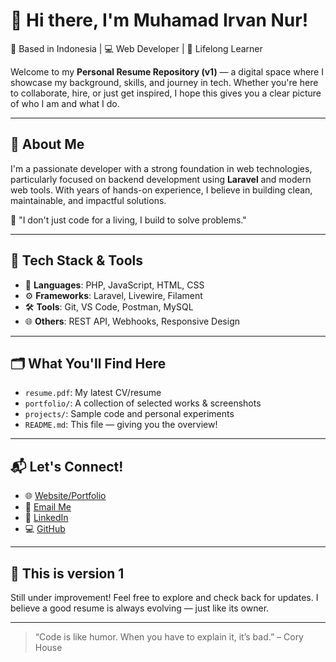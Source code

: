 # 👋 Hi there, I'm Muhamad Irvan Nur!

📍 Based in Indonesia | 💻 Web Developer | 🚀 Lifelong Learner

Welcome to my **Personal Resume Repository (v1)** — a digital space where I showcase my background, skills, and journey in tech. Whether you're here to collaborate, hire, or just get inspired, I hope this gives you a clear picture of who I am and what I do.

---

## 📄 About Me

I'm a passionate developer with a strong foundation in web technologies, particularly focused on backend development using **Laravel** and modern web tools. With years of hands-on experience, I believe in building clean, maintainable, and impactful solutions.

💬 "I don't just code for a living, I build to solve problems."

---

## 🔧 Tech Stack & Tools

- 🧠 **Languages**: PHP, JavaScript, HTML, CSS
- ⚙️ **Frameworks**: Laravel, Livewire, Filament
- 🛠️ **Tools**: Git, VS Code, Postman, MySQL
- 🌐 **Others**: REST API, Webhooks, Responsive Design

---

## 🗂️ What You'll Find Here

- `resume.pdf`: My latest CV/resume
- `portfolio/`: A collection of selected works & screenshots
- `projects/`: Sample code and personal experiments
- `README.md`: This file — giving you the overview!

---

## 📬 Let's Connect!

- 🌐 [Website/Portfolio](https://yourwebsite.com)  
- 📧 [Email Me](mailto:youremail@example.com)  
- 💼 [LinkedIn](https://linkedin.com/in/yourprofile)  
- 💻 [GitHub](https://github.com/yourusername)

---

## 🚧 This is version 1

Still under improvement! Feel free to explore and check back for updates. I believe a good resume is always evolving — just like its owner.

---

> “Code is like humor. When you have to explain it, it’s bad.” – Cory House
